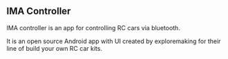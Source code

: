 ## IMA Controller

IMA controller is an app for controlling RC cars via bluetooth.

It is an open source Android app with UI created by exploremaking for their line of build your own RC car kits.
